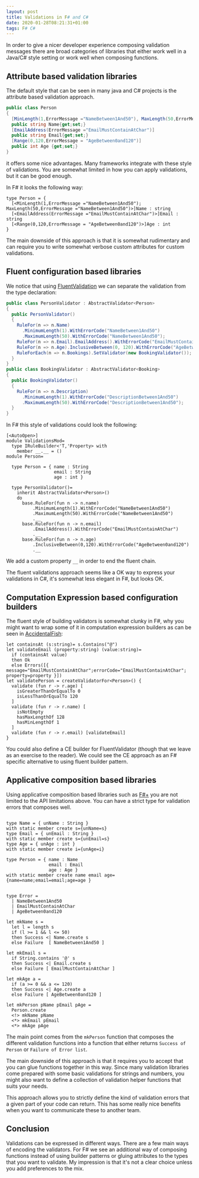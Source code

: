 ```yaml
---
layout: post
title: Validations in F# and C#
date: 2020-01-28T08:21:31+01:00
tags: F# C#
---
```


In order to give a nicer developer experience composing validation messages there are broad categories of libraries that either work well in a Java/C# style setting or work well when composing functions.

## Attribute based validation libraries

The default style that can be seen in many java and C# projects is the attribute based validation approach.

```C#
public class Person
{
  [MinLength(1,ErrorMessage ="NameBetween1And50"), MaxLength(50,ErrorMessage ="NameBetween1And50")]
  public string Name{get;set;}
  [EmailAddress(ErrorMessage ="EmailMustContainAtChar")]
  public string Email{get;set;}
  [Range(0,120,ErrorMessage = "AgeBetween0and120")]
  public int Age {get;set;}
}
```

it offers some nice advantages. Many frameworks integrate with these style of validations. You are somewhat limited in how you can apply validations, but it can be good enough.

In F# it looks the following way:

``` F#
type Person = {
  [<MinLength(1,ErrorMessage ="NameBetween1And50"); MaxLength(50,ErrorMessage ="NameBetween1And50")>]Name : string
  [<EmailAddress(ErrorMessage ="EmailMustContainAtChar")>]Email : string
  [<Range(0,120,ErrorMessage = "AgeBetween0and120")>]Age : int
}
```

The main downside of this approach is that it is somewhat rudimentary and can require you to write somewhat verbose custom attributes for custom validations.

## Fluent configuration based libraries

We notice that using [FluentValidation](https://github.com/JeremySkinner/FluentValidation) we can separate the validation from the type declaration:

```C#
public class PersonValidator : AbstractValidator<Person>
{
  public PersonValidator()
  {
    RuleFor(n => n.Name)
      .MinimumLength(1).WithErrorCode("NameBetween1And50")
      .MaximumLength(50).WithErrorCode("NameBetween1And50");
    RuleFor(n => n.Email).EmailAddress().WithErrorCode("EmailMustContainAtChar");
    RuleFor(n => n.Age).InclusiveBetween(0, 120).WithErrorCode("AgeBetween0and120");
    RuleForEach(n => n.Bookings).SetValidator(new BookingValidator());
  }
}
public class BookingValidator : AbstractValidator<Booking>
{
  public BookingValidator()
  {
    RuleFor(n => n.Description)
      .MinimumLength(1).WithErrorCode("DescriptionBetween1And50")
      .MaximumLength(50).WithErrorCode("DescriptionBetween1And50");
  }
}
```

In F# this style of validations could look the following:

``` F#
[<AutoOpen>]
module ValidationsMod=
  type IRuleBuilder<'T,'Property> with
    member __.__ = ()
module Person=

  type Person = { name : String
                  email : String
                  age : int }

  type PersonValidator()=
    inherit AbstractValidator<Person>()
    do
      base.RuleFor(fun n -> n.name)
          .MinimumLength(1).WithErrorCode("NameBetween1And50")
          .MaximumLength(50).WithErrorCode("NameBetween1And50")
          .__
      base.RuleFor(fun n -> n.email)
          .EmailAddress().WithErrorCode("EmailMustContainAtChar")
          .__
      base.RuleFor(fun n -> n.age)
          .InclusiveBetween(0,120).WithErrorCode("AgeBetween0and120")
          .__
```

We add a custom property `__` in order to end the fluent chain.

The fluent validations approach seems like a OK way to express your validations in C#, it's somewhat less elegant in F#, but looks OK.

## Computation Expression based configuration builders

The fluent style of building validators is somewhat clunky in F#, why you might want to wrap some of it in computation expression builders as can be seen in [AccidentalFish](https://github.com/JamesRandall/AccidentalFish.FSharp.Validation):


``` F#
let containsAt (s:string)= s.Contains("@")
let validateEmail (property:string) (value:string)=
  if (containsAt value)
  then Ok
  else Errors([{ message="EmailMustContainAtChar";errorCode="EmailMustContainAtChar"; property=property }])
let validatePerson = createValidatorFor<Person>() {
  validate (fun r -> r.age) [
    isGreaterThanOrEqualTo 0
    isLessThanOrEqualTo 120
  ]
  validate (fun r -> r.name) [
    isNotEmpty
    hasMaxLengthOf 128
    hasMinLengthOf 1
  ]
  validate (fun r -> r.email) [validateEmail]
}
```

You could also define a CE builder for FluentValidator (though that we leave as an exercise to the reader). We could see the CE approach as an F# specific alternative to using fluent builder pattern.

## Applicative composition based libraries

Using applicative composition based libraries such as [F#+](https://github.com/fsprojects/FSharpPlus/) you are not limited to the API limitations above. You can have a strict type for validation errors that composes well.

``` F#

type Name = { unName : String }
with static member create s={unName=s}
type Email = { unEmail : String }
with static member create s={unEmail=s}
type Age = { unAge : int }
with static member create i={unAge=i}

type Person = { name : Name
                email : Email
                age : Age }
with static member create name email age={name=name;email=email;age=age }


type Error =
  | NameBetween1And50
  | EmailMustContainAtChar
  | AgeBetween0and120

let mkName s =
  let l = length s
  if (l >= 1 && l <= 50)
  then Success <| Name.create s
  else Failure  [ NameBetween1And50 ]

let mkEmail s =
  if String.contains '@' s
  then Success <| Email.create s
  else Failure [ EmailMustContainAtChar ]

let mkAge a =
  if (a >= 0 && a <= 120)
  then Success <| Age.create a
  else Failure [ AgeBetween0and120 ]

let mkPerson pName pEmail pAge =
  Person.create
  <!> mkName pName
  <*> mkEmail pEmail
  <*> mkAge pAge
```

The main point comes from the `mkPerson` function that composes the different validation functions into a function that either returns `Success of Person` or `Failure of Error list`.

The main downside of this approach is that it requires you to accept that you can glue functions together in this way. Since many validation libraries come prepared with some basic validations for strings and numbers, you might also want to define a collection of validation helper functions that suits your needs.

This approach allows you to strictly define the kind of validation errors that a given part of your code can return. This has some really nice benefits when you want to communicate these to another team.

## Conclusion

Validations can be expressed in different ways. There are a few main ways of encoding the validators. For F# we see an additional way of composing functions instead of using builder patterns or gluing attributes to the types that you want to validate. My impression is that it's not a clear choice unless you add preferences to the mix.
